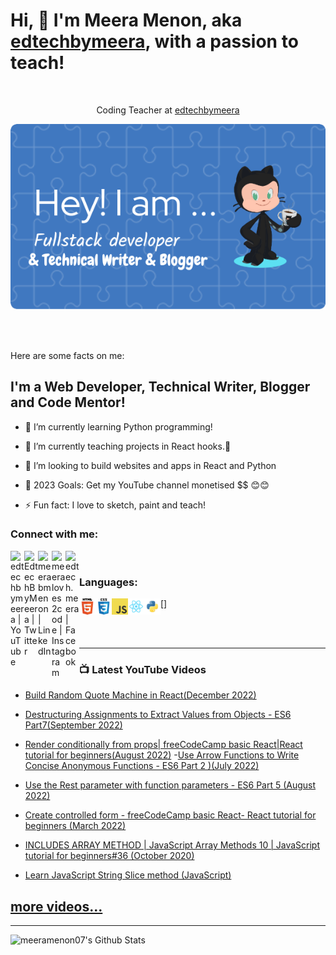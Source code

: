
  # Hi, 👋 I'm Meera Menon, aka [edtechbymeera][YouTube], with a passion to teach!

<br>
<p align='center'>
  Coding Teacher at <a href="https://youtube.com/c/edtechbymeera" target="_blank">edtechbymeera</a>
</p>

![Header](./20221216_133850_0000.png)
 
 <p align='center'>
 
 
 </p>
<br/>
<br/>


<!--
**meeramenon07/meeramenon07** is a ✨ _special_ ✨ repository because its `README.md` (this file) appears on your GitHub profile.
-->
Here are some facts on me:

## I'm a Web Developer, Technical Writer, Blogger and Code Mentor!
- 🔭 I’m currently learning Python programming!

- 🌱 I’m currently teaching  projects in React hooks.🤣
- 👯 I’m looking to build websites and apps in React and Python
- 🥅 2023 Goals: Get my YouTube channel monetised $$ 😊😊 
- ⚡ Fun fact: I love to sketch, paint and teach!

### Connect with me:

[<img align="left" alt="edtechbymeera | YouTube" width="22px" src="https://cdn.jsdelivr.net/npm/simple-icons@v3/icons/youtube.svg" />][youtube]
[<img align="left" alt="EdtechByMeera | Twitter" width="22px" src="https://cdn.jsdelivr.net/npm/simple-icons@v3/icons/twitter.svg" />][twitter]
[<img align="left" alt="meerabmenon | LinkedIn" width="22px" src="https://cdn.jsdelivr.net/npm/simple-icons@v3/icons/linkedin.svg" />][linkedin]
[<img align="left" alt="meeraloves2code | Instagram" width="22px" src="https://cdn.jsdelivr.net/npm/simple-icons@v3/icons/instagram.svg" />][instagram]
[<img align="left" alt="edtech.meera | Facebook" width="22px" src="https://cdn.jsdelivr.net/npm/simple-icons@v3/icons/facebook.svg" />][facebook]



<br />

### Languages:

[<img align="left" alt="HTML5" width="26px" src="https://raw.githubusercontent.com/github/explore/80688e429a7d4ef2fca1e82350fe8e3517d3494d/topics/html/html.png" />][htmlplaylist]
[<img align="left" alt="CSS3" width="26px" src="https://raw.githubusercontent.com/github/explore/80688e429a7d4ef2fca1e82350fe8e3517d3494d/topics/css/css.png" />][cssplaylist]
[<img align="left" alt="JavaScript" width="26px" src="https://raw.githubusercontent.com/github/explore/80688e429a7d4ef2fca1e82350fe8e3517d3494d/topics/javascript/javascript.png" />][jsplaylist]
[<img align="left" alt="React" width="26px" src="https://raw.githubusercontent.com/github/explore/80688e429a7d4ef2fca1e82350fe8e3517d3494d/topics/react/react.png" />][reactjsplaylist]
[<img align="left" alt="Python" width="26px" src="https://raw.githubusercontent.com/github/explore/80688e429a7d4ef2fca1e82350fe8e3517d3494d/topics/python/python.png" />]


<br />
<br />

---

### 📺 Latest YouTube Videos
<!-- YOUTUBE:START -->

- [Build Random Quote Machine in React(December 2022)](https://youtu.be/DecVucCNbtY)

- [Destructuring Assignments to Extract Values from Objects - ES6 Part7(September 2022)](https://youtu.be/z3EyglrX1TA)
- [Render conditionally from props| freeCodeCamp basic React|React tutorial for beginners(August 2022)](https://youtu.be/OSGpxO7jrzc)
-[Use Arrow Functions to Write Concise Anonymous Functions - ES6 Part 2
)(July 2022) ](https://youtu.be/UU-GrU3A88E)
- [Use the Rest parameter with function parameters - ES6 Part 5
(August 2022)](https://youtu.be/DXugPAWT-F8)
- [Create controlled form - freeCodeCamp basic React- React tutorial for beginners
 (March 2022)](https://youtu.be/EpZqSfL5JOI)
- [INCLUDES ARRAY METHOD | JavaScript  Array Methods 10 | JavaScript tutorial for beginners#36 (October 2020)](https://youtu.be/XwsMLtYVkNM)
- [Learn JavaScript String Slice method (JavaScript)](https://www.youtube.com/watch?v=Lev40JRi85Y)
<!-- YOUTUBE:END -->
[more videos...](https://www.youtube.com/channel/UCzsmG59Td5XqzZwipgJ0qJg)
---

---

<a href="#"><img align="left" alt="meeramenon07's Github Stats" src="https://github-readme-stats.vercel.app/api?username=meeramenon07&show_icons=true&hide_border=true&theme=dark" width="750" height="250" /></a>

[facebook]: https://www.facebook.com/edtechbymeera
[twitter]: https://twitter.com/EdtechByMeera
[youtube]: https://www.youtube.com/channel/UCzsmG59Td5XqzZwipgJ0qJg?sub_confirmation=1
[instagram]: https://www.instagram.com/meeraloves2code/
[linkedin]: https://www.linkedin.com/in/meerabmenon/
[htmlplaylist]: https://www.youtube.com/playlist?list=PLvsacu9cyzexKRSGOKYrND5bt1-N81a0K 
[cssplaylist]: https://www.youtube.com/playlist?list=PLvsacu9cyzexCd_0c45vI0X7KdoxRBY18
[jsplaylist]: https://www.youtube.com/playlist?list=PLvsacu9cyzeyn-eCUlvJJGGfndsvbUZWS
[projectplaylist]: https://www.youtube.com/playlist?list=PLvsacu9cyzexFWJonU5sW7xF5Kq1BIuou
[reactjsplaylist]:https://youtube.com/playlist?list=PLvsacu9cyzey4pMTC7cPjBffDdl3kg7S5

